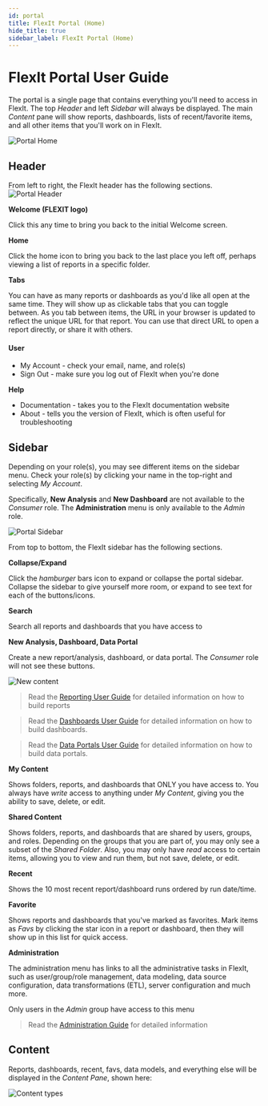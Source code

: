 ```yaml
---
id: portal
title: FlexIt Portal (Home)
hide_title: true
sidebar_label: FlexIt Portal (Home)
---
```


# FlexIt Portal User Guide

The portal is a single page that contains everything you'll need to access in FlexIt. The top *Header* and left *Sidebar* will always be displayed. The main *Content* pane will show reports, dashboards, lists of recent/favorite items, and all other items that you'll work on in FlexIt.

![Portal Home](/img/portal/home.png)


## Header

From left to right, the FlexIt header has the following sections.
![Portal Header](/img/portal/header.png)

**Welcome (FLEXIT logo)**

Click this any time to bring you back to the initial Welcome screen.

**Home**

Click the home icon to bring you back to the last place you left off, perhaps viewing a list of reports in a specific folder.

**Tabs**

You can have as many reports or dashboards as you'd like all open at the same time. They will show up as clickable tabs that you can toggle between. As you tab between items, the URL in your browser is updated to reflect the unique URL for that report. You can use that direct URL to open a report directly, or share it with others.

#### User
* My Account - check your email, name, and role(s)
* Sign Out - make sure you log out of FlexIt when you're done

**Help**
* Documentation - takes you to the FlexIt documentation website
* About - tells you the version of FlexIt, which is often useful for troubleshooting

## Sidebar

Depending on your role(s), you may see different items on the sidebar menu. Check your role(s) by clicking your name in the top-right and selecting *My Account*.

Specifically, **New Analysis** and **New Dashboard** are not available to the *Consumer* role. The **Administration** menu is only available to the *Admin* role.

![Portal Sidebar](/img/portal/sidebar.png)

From top to bottom, the FlexIt sidebar has the following sections.

**Collapse/Expand**

Click the *hamburger* bars icon to expand or collapse the portal sidebar. Collapse the sidebar to give yourself more room, or expand to see text for each of the buttons/icons.

**Search**

Search all reports and dashboards that you have access to

**New Analysis, Dashboard, Data Portal**

Create a new report/analysis, dashboard, or data portal. The *Consumer* role will not see these buttons.

![New content](/img/portal/new_open.png)

> Read the [Reporting User Guide](report.md) for detailed information on how to build reports

> Read the [Dashboards User Guide](dashboard.md) for detailed information on how to build dashboards.

> Read the [Data Portals User Guide](dataportal.md) for detailed information on how to build data portals.


**My Content**

Shows folders, reports, and dashboards that ONLY you have access to. You always have *write* access to anything under *My Content*, giving you the ability to save, delete, or edit.

**Shared Content**

Shows folders, reports, and dashboards that are shared by users, groups, and roles. Depending on the groups that you are part of, you may only see a subset of the *Shared Folder*. Also, you may only have *read* access to certain items, allowing you to view and run them, but not save, delete, or edit.

**Recent**

Shows the 10 most recent report/dashboard runs ordered by run date/time.

**Favorite**

Shows reports and dashboards that you've marked as favorites. Mark items as *Favs* by clicking the star icon in a report or dashboard, then they will show up in this list for quick access.

**Administration**

The administration menu has links to all the administrative tasks in FlexIt, such as user/group/role management, data modeling, data source configuration, data transformations (ETL), server configuration and much more.

Only users in the *Admin* group have access to this menu

> Read the [Administration Guide](administration.md) for detailed information


## Content

Reports, dashboards, recent, favs, data models, and everything else will be displayed in the *Content Pane*, shown here:

![Content types](/img/portal/content.png)
